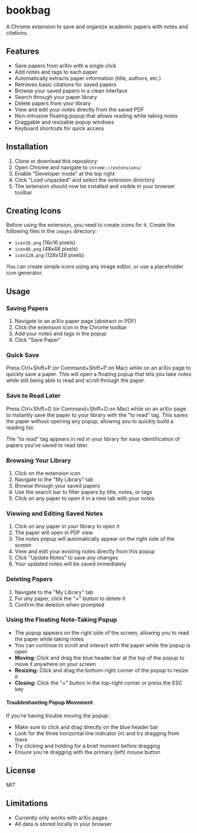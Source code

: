 # bookbag

A Chrome extension to save and organize academic papers with notes and citations.

## Features

- Save papers from arXiv with a single click
- Add notes and tags to each paper
- Automatically extracts paper information (title, authors, etc.)
- Retrieves basic citations for saved papers
- Browse your saved papers in a clean interface
- Search through your paper library
- Delete papers from your library
- View and edit your notes directly from the saved PDF
- Non-intrusive floating popup that allows reading while taking notes
- Draggable and resizable popup windows
- Keyboard shortcuts for quick access

## Installation

1. Clone or download this repository
2. Open Chrome and navigate to `chrome://extensions/`
3. Enable "Developer mode" at the top right
4. Click "Load unpacked" and select the extension directory
5. The extension should now be installed and visible in your browser toolbar

## Creating Icons

Before using the extension, you need to create icons for it. Create the following files in the `images` directory:

- `icon16.png` (16x16 pixels)
- `icon48.png` (48x48 pixels)
- `icon128.png` (128x128 pixels)

You can create simple icons using any image editor, or use a placeholder icon generator.

## Usage

### Saving Papers

1. Navigate to an arXiv paper page (abstract or PDF)
2. Click the extension icon in the Chrome toolbar
3. Add your notes and tags in the popup
4. Click "Save Paper"

### Quick Save

Press Ctrl+Shift+P (or Command+Shift+P on Mac) while on an arXiv page to quickly save a paper. This will open a floating popup that lets you take notes while still being able to read and scroll through the paper.

### Save to Read Later

Press Ctrl+Shift+O (or Command+Shift+O on Mac) while on an arXiv page to instantly save the paper to your library with the "to read" tag. This saves the paper without opening any popup, allowing you to quickly build a reading list.

The "to read" tag appears in red in your library for easy identification of papers you've saved to read later.

### Browsing Your Library

1. Click on the extension icon
2. Navigate to the "My Library" tab
3. Browse through your saved papers
4. Use the search bar to filter papers by title, notes, or tags
5. Click on any paper to open it in a new tab with your notes

### Viewing and Editing Saved Notes

1. Click on any paper in your library to open it
2. The paper will open in PDF view
3. The notes popup will automatically appear on the right side of the screen
4. View and edit your existing notes directly from this popup
5. Click "Update Notes" to save any changes
6. Your updated notes will be saved immediately

### Deleting Papers

1. Navigate to the "My Library" tab
2. For any paper, click the "×" button to delete it
3. Confirm the deletion when prompted

### Using the Floating Note-Taking Popup

- The popup appears on the right side of the screen, allowing you to read the paper while taking notes
- You can continue to scroll and interact with the paper while the popup is open
- **Moving:** Click and drag the blue header bar at the top of the popup to move it anywhere on your screen
- **Resizing:** Click and drag the bottom-right corner of the popup to resize it 
- **Closing:** Click the "×" button in the top-right corner or press the ESC key

#### Troubleshooting Popup Movement

If you're having trouble moving the popup:
- Make sure to click and drag directly on the blue header bar
- Look for the three horizontal line indicator (≡) and try dragging from there
- Try clicking and holding for a brief moment before dragging
- Ensure you're dragging with the primary (left) mouse button

## License

MIT

## Limitations

- Currently only works with arXiv pages
- All data is stored locally in your browser 